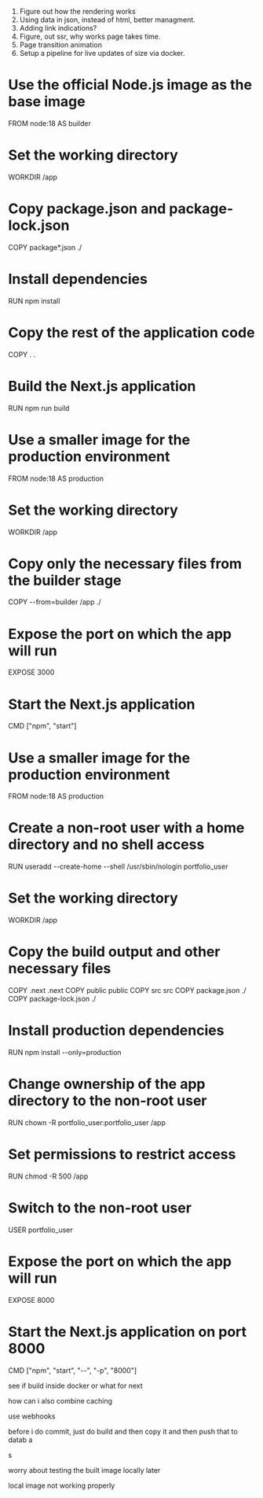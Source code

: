 1. Figure out how the rendering works
2. Using data in json, instead of html, better managment.
3. Adding link indications?
4. Figure, out ssr, why works page takes time.
5. Page transition animation
6. Setup a pipeline for live updates of size via docker.

# Use the official Node.js image as the base image
FROM node:18 AS builder

# Set the working directory
WORKDIR /app

# Copy package.json and package-lock.json
COPY package*.json ./

# Install dependencies
RUN npm install

# Copy the rest of the application code
COPY . .

# Build the Next.js application
RUN npm run build

# Use a smaller image for the production environment
FROM node:18 AS production

# Set the working directory
WORKDIR /app

# Copy only the necessary files from the builder stage
COPY --from=builder /app ./

# Expose the port on which the app will run
EXPOSE 3000

# Start the Next.js application
CMD ["npm", "start"]
















# Use a smaller image for the production environment
FROM node:18 AS production

# Create a non-root user with a home directory and no shell access
RUN useradd --create-home --shell /usr/sbin/nologin portfolio_user

# Set the working directory
WORKDIR /app

# Copy the build output and other necessary files
COPY .next .next
COPY public public
COPY src src
COPY package.json ./
COPY package-lock.json ./

# Install production dependencies
RUN npm install --only=production

# Change ownership of the app directory to the non-root user
RUN chown -R portfolio_user:portfolio_user /app

# Set permissions to restrict access
RUN chmod -R 500 /app

# Switch to the non-root user
USER portfolio_user

# Expose the port on which the app will run
EXPOSE 8000

# Start the Next.js application on port 8000
CMD ["npm", "start", "--", "-p", "8000"]


see if build inside docker or what for next

how can i also combine caching

use webhooks

before i do commit, just do build and then copy it and then push that to datab a

s

worry about testing the built image locally later

local image not working properly